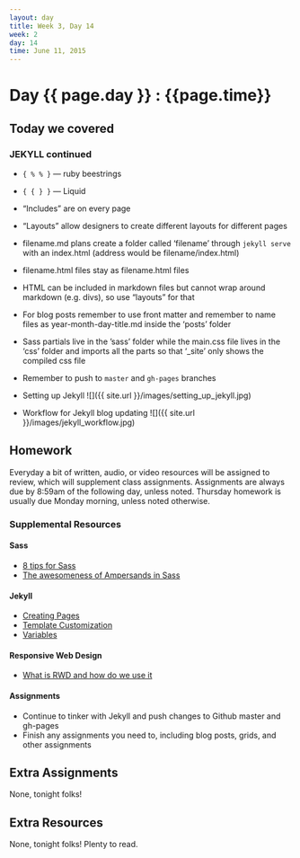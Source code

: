 ```yaml
---
layout: day
title: Week 3, Day 14
week: 2
day: 14
time: June 11, 2015
---
```


# Day {{ page.day }} : {{page.time}}


## Today we covered

### JEKYLL continued
* `{ % % }` — ruby beestrings
* `{ { } }` — Liquid
* “Includes” are on every page
* “Layouts” allow designers to create different layouts for different pages
* filename.md plans create a folder called ‘filename’ through `jekyll serve` with an index.html (address would be filename/index.html)
* filename.html files stay as filename.html files
* HTML can be included in markdown files but cannot wrap around markdown (e.g. divs), so use “layouts” for that
* For blog posts remember to use front matter and remember to name files as year-month-day-title.md inside the ‘posts’ folder
* Sass partials live in the ’sass’ folder while the main.css file lives in the ‘css’ folder and imports all the parts so that ‘_site’ only shows the compiled css file
* Remember to push to `master` and `gh-pages` branches
* Setting up Jekyll
![]({{ site.url }}/images/setting_up_jekyll.jpg)

* Workflow for Jekyll blog updating
![]({{ site.url }}/images/jekyll_workflow.jpg)


## Homework
Everyday a bit of written, audio, or video resources will be assigned to review, which will supplement class assignments. Assignments are always due by 8:59am of the following day, unless noted. Thursday homework is usually due Monday morning, unless noted otherwise.

### Supplemental Resources

#### Sass
* [8 tips for Sass](http://www.sitepoint.com/8-tips-help-get-best-sass/)
* [The awesomeness of Ampersands in Sass](http://blog.teamtreehouse.com/sass-tip-double-ampersand-selector)

#### Jekyll
* [Creating Pages](http://jekyllrb.com/docs/pages/)
* [Template Customization](http://jekyllrb.com/docs/templates/)
* [Variables](http://jekyllrb.com/docs/variables/)

#### Responsive Web Design
* [What is RWD and how do we use it](http://www.smashingmagazine.com/2011/01/12/guidelines-for-responsive-web-design/)

#### Assignments
* Continue to tinker with Jekyll and push changes to Github master and gh-pages
* Finish any assignments you need to, including blog posts, grids, and other assignments


## Extra Assignments
None, tonight folks!


## Extra Resources
None, tonight folks! Plenty to read.
